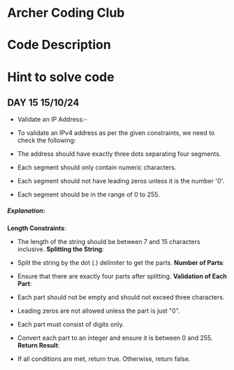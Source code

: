 # Archer Coding Club
# Code Description

# Hint to solve code



## DAY 15 15/10/24


- Validate an IP Address:-
- To validate an IPv4 address as per the given constraints, we need to check the following:

- The address should have exactly three dots separating four segments.
- Each segment should only contain numeric characters.
- Each segment should not have leading zeros unless it is the number '0'.
- Each segment should be in the range of 0 to 255.


##### Explanation:
**Length Constraints**:

- The length of the string should be between 7 and 15 characters inclusive.
**Splitting the String**:

- Split the string by the dot (.) delimiter to get the parts.
**Number of Parts**:

- Ensure that there are exactly four parts after splitting.
**Validation of Each Part**:

- Each part should not be empty and should not exceed three characters.
- Leading zeros are not allowed unless the part is just "0".
- Each part must consist of digits only.
- Convert each part to an integer and ensure it is between 0 and 255.
**Return Result**:

- If all conditions are met, return true. Otherwise, return false.


